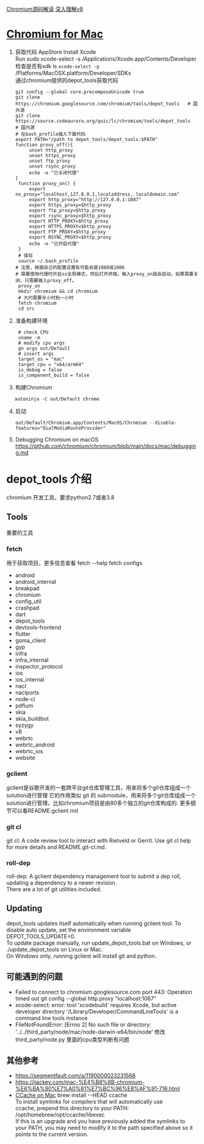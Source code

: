 [Chromium源码解读](https://juejin.cn/post/7039850183244382216)
[深入理解v8](https://blog.appsignal.com/2020/07/01/a-deep-dive-into-v8.html)
# [Chromium for Mac](https://github.com/chromium/chromium/blob/main/docs/mac_build_instructions.md)
1. 获取代码
   AppStore Install Xcode   
   Run sudo xcode-select -s /Applications/Xcode.app/Contents/Developer
   检查是否有sdk
   ls ` xcode-select -p ` /Platforms/MacOSX.platform/Developer/SDKs     
   通过chromium提供的depot_tools获取代码        
   ```shell
   git config --global core.precomposeUnicode true
   git clone https://chromium.googlesource.com/chromium/tools/depot_tools   # 国外源
   git clone https://source.codeaurora.org/quic/lc/chromium/tools/depot_tools    # 国内源
   # 在bash_profile插入下面代码 
   export PATH="/path to depot_tools/depot_tools:$PATH"
   function proxy_off(){
        unset http_proxy
        unset https_proxy
        unset ftp_proxy
        unset rsync_proxy
        echo -e "已关闭代理"
   }
    function proxy_on() {
        export no_proxy="localhost,127.0.0.1,localaddress,.localdomain.com"
        export http_proxy="http://127.0.0.1:1087"
        export https_proxy=$http_proxy
        export ftp_proxy=$http_proxy
        export rsync_proxy=$http_proxy
        export HTTP_PROXY=$http_proxy
        export HTTPS_PROXY=$http_proxy
        export FTP_PROXY=$http_proxy
        export RSYNC_PROXY=$http_proxy
        echo -e "已开启代理"
    }
    # 保存
    source ~/.bash_profile
   # 注意，根据自己的配置设置有可能会是1080或1086
   # 需要使用代理时开启ss全局模式，然后打开终端，输入proxy_on就会启动。如果需要关闭，只需要输入proxy_off。
    proxy_on
    mkdir chromium && cd chromium   
    # 大约需要半小时到一小时
    fetch chromium 
    cd src
   ```
2. 准备构建环境
   ```shell
    # check CPU
    uname -m
    # modify cpu args
    gn args out/Default
    # insert args
    target_os = "mac"
    target_cpu = "x64/arm64"
    is_debug = false
    is_component_build = false
   ```
3. 构建Chromium
  ```shell
     autoninja -C out/Default chrome
  ```

4. 启动
   ```shell
   out/Default/Chromium.app/Contents/MacOS/Chromium --disable-features="DialMediaRouteProvider"
   ```
5. Debugging Chromium on macOS
  https://github.com/chromium/chromium/blob/main/docs/mac/debugging.md  

# depot_tools 介绍
chromium 开发工具，要求python2.7或者3.8   
## Tools  
重要的工具    
### fetch
用于获取项目，更多信息查看 fetch --help
fetch configs
  - android
  - android_internal
  - breakpad
  - chromium
  - config_util
  - crashpad
  - dart
  - depot_tools
  - devtools-frontend
  - flutter
  - goma_client
  - gyp
  - infra
  - infra_internal
  - inspector_protocol
  - ios
  - ios_internal
  - nacl
  - naclports
  - node-ci
  - pdfium
  - skia
  - skia_buildbot
  - syzygy
  - v8
  - webrtc
  - webrtc_android
  - webrtc_ios
  - website

### gclient     
gclient是谷歌开发的一套跨平台git仓库管理工具，用来将多个git仓库组成一个solution进行管理
它的作用类似 git 的 submodule，用来将多个git仓库组成一个solution进行管理，比如chromium项目是由80多个独立的git仓库构成的.
更多细节可以看README.gclient.md   
### git cl      
git cl: A code review tool to interact with Rietveld or Gerrit. Use git cl help for more details and README.git-cl.md.         
### roll-dep  
roll-dep: A gclient dependency management tool to submit a dep roll, updating a dependency to a newer revision.     
There are a lot of git utilities included.      
## Updating
depot_tools updates itself automatically when running gclient tool. To disable auto update, set the environment variable DEPOT_TOOLS_UPDATE=0.      
To update package manually, run update_depot_tools.bat on Windows, or ./update_depot_tools on Linux or Mac.   
On Windows only, running gclient will install git and python.         

## 可能遇到的问题    
- Failed to connect to chromium.googlesource.com port 443: Operation timed out
git config --global http.proxy "localhost:1087"
- xcode-select: error: tool 'xcodebuild' requires Xcode, but active developer directory '/Library/Developer/CommandLineTools' is a command line tools instance
- FileNotFoundError: [Errno 2] No such file or directory: '../../third_party/node/mac/node-darwin-x64/bin/node'
    修改 third_party/node.py
    里面的cpu类型判断有问题    
## 其他参考    
- https://segmentfault.com/a/1190000023231568   
- https://ijackey.com/mac-%E4%B8%8B-chromium-%E6%BA%90%E7%A0%81%E7%BC%96%E8%AF%91-716.html  
- [CCache on Mac](https://github.com/chromium/chromium/blob/main/docs/ccache_mac.md)
  brew install --HEAD ccache      
  To install symlinks for compilers that will automatically use   
  ccache, prepend this directory to your PATH:       
  /opt/homebrew/opt/ccache/libexec      
  If this is an upgrade and you have previously added the symlinks to   
  your PATH, you may need to modify it to the path specified above so
  it points to the current version.   
